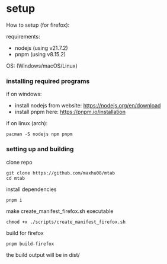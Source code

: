 # setup

How to setup (for firefox):

requirements:

- nodejs (using v21.7.2)
- pnpm (using v8.15.2)

OS: (Windows/macOS/Linux)

### installing required programs

if on windows:

- install nodejs from website: https://nodejs.org/en/download
- install pnpm here: https://pnpm.io/installation

if on linux (arch):

`pacman -S nodejs npm pnpm`

### setting up and building

clone repo

```
git clone https://github.com/maxhu08/mtab
cd mtab
```

install dependencies

```
pnpm i
```

make create_manifest_firefox.sh executable

```
chmod +x ./scripts/create_manifest_firefox.sh
```

build for firefox

```
pnpm build-firefox
```

the build output will be in dist/
